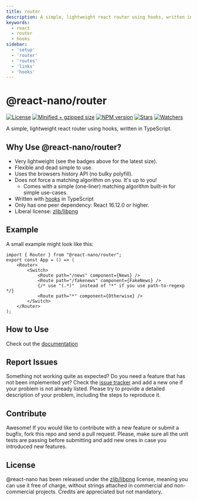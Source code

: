 ```yaml
---
title: router
description: A simple, lightweight react router using hooks, written in TypeScript.
keywords:
  - react
  - router
  - hooks
sidebar:
  - 'setup'
  - 'router'
  - 'routes'
  - 'links'
  - 'hooks'
---
```


# @react-nano/router

[![License](https://flat.badgen.net/github/license/lusito/react-nano?icon=github)](https://github.com/Lusito/react-nano/blob/master/LICENSE)
[![Minified + gzipped size](https://flat.badgen.net/bundlephobia/minzip/@react-nano/router?icon=dockbit)](https://bundlephobia.com/result?p=@react-nano/router)
[![NPM version](https://flat.badgen.net/npm/v/@react-nano/router?icon=npm)](https://www.npmjs.com/package/@react-nano/router)
[![Stars](https://flat.badgen.net/github/stars/lusito/react-nano?icon=github)](https://github.com/lusito/react-nano)
[![Watchers](https://flat.badgen.net/github/watchers/lusito/react-nano?icon=github)](https://github.com/lusito/react-nano)

A simple, lightweight react router using hooks, written in TypeScript.

## Why Use @react-nano/router?

- Very lightweight (see the badges above for the latest size).
- Flexible and dead simple to use.
- Uses the browsers history API (no bulky polyfill).
- Does not force a matching algorithm on you. It's up to you!
  - Comes with a simple (one-liner) matching algorithm built-in for simple use-cases.
- Written with [hooks](https://reactjs.org/docs/hooks-intro.html) in TypeScript
- Only has one peer dependency: React 16.12.0 or higher.
- Liberal license: [zlib/libpng](https://github.com/Lusito/react-nano/blob/master/LICENSE)


## Example

A small example might look like this:

```tsx
import { Router } from "@react-nano/router";
export const App = () => (
    <Router>
        <Switch>
            <Route path="/news" component={News} />
            <Route path="/fakenews" component={FakeNews} />
            {/* use "(.*)"  instead of "*" if you use path-to-regexp */}
            <Route path="*" component={Otherwise} />
        </Switch>
    </Router>
);
```

## How to Use

Check out the [documentation](docs/setup.md)

## Report Issues

Something not working quite as expected? Do you need a feature that has not been implemented yet? Check the [issue tracker](https://github.com/Lusito/react-nano/issues) and add a new one if your problem is not already listed. Please try to provide a detailed description of your problem, including the steps to reproduce it.

## Contribute

Awesome! If you would like to contribute with a new feature or submit a bugfix, fork this repo and send a pull request. Please, make sure all the unit tests are passing before submitting and add new ones in case you introduced new features.

## License

@react-nano has been released under the [zlib/libpng](https://github.com/Lusito/react-nano/blob/master/LICENSE) license, meaning you
can use it free of charge, without strings attached in commercial and non-commercial projects. Credits are appreciated but not mandatory.
